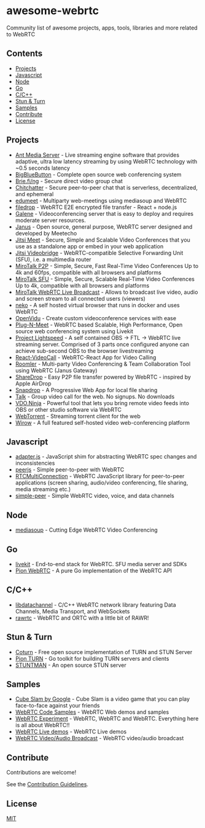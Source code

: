 # awesome-webrtc
Community list of awesome projects, apps, tools, libraries and more related to WebRTC

## Contents

- [Projects](#projects)
- [Javascript](#javascript)
- [Node](#node)
- [Go](#go)
- [C/C++](#cc)
- [Stun & Turn](#stun--turn)
- [Samples](#samples)
- [Contribute](#contribute)
- [License](#license)

## Projects

- [Ant Media Server](https://github.com/ant-media/Ant-Media-Server) - Live streaming engine software that provides adaptive, ultra low latency streaming by using WebRTC technology with ~0.5 seconds latency
- [BigBlueButton](https://github.com/bigbluebutton/bigbluebutton) - Complete open source web conferencing system
- [Brie.fi/ng](https://github.com/holtwick/briefing/) - Secure direct video group chat
- [Chitchatter](https://github.com/jeremyckahn/chitchatter) - Secure peer-to-peer chat that is serverless, decentralized, and ephemeral
- [edumeet](https://github.com/edumeet/edumeet) - Multiparty web-meetings using mediasoup and WebRTC
- [filedrop](https://github.com/mat-sz/filedrop) - WebRTC E2E encrypted file transfer - React + node.js
- [Galene](https://github.com/jech/galene) - Videoconferencing server that is easy to deploy and requires moderate server resources.
- [Janus](https://github.com/meetecho/janus-gateway) - Open source, general purpose, WebRTC server designed and developed by Meetecho
- [Jitsi Meet](https://github.com/jitsi/jitsi-meet) - Secure, Simple and Scalable Video Conferences that you use as a standalone app or embed in your web application
- [Jitsi Videobridge](https://github.com/jitsi/jitsi-videobridge) - WebRTC-compatible Selective Forwarding Unit (SFU), i.e. a multimedia router
- [MiroTalk P2P](https://github.com/miroslavpejic85/mirotalk) - Simple, Secure, Fast Real-Time Video Conferences Up to 4k and 60fps, compatible with all browsers and platforms
- [MiroTalk SFU](https://github.com/miroslavpejic85/mirotalksfu) - Simple, Secure, Scalable Real-Time Video Conferences Up to 4k, compatible with all browsers and platforms
- [MiroTalk WebRTC Live Broadcast](https://github.com/miroslavpejic85/mirotalkbro) - Allows to broadcast live video, audio and screen stream to all connected users (viewers)
- [neko](https://github.com/m1k1o/neko) - A self hosted virtual browser that runs in docker and uses WebRTC
- [OpenVidu](https://github.com/OpenVidu/openvidu) - Create custom videoconference services with ease
- [Plug-N-Meet](https://github.com/mynaparrot/plugNmeet-server) - WebRTC based Scalable, High Performance, Open source web conferencing system using Livekit
- [Project Lightspeed](https://github.com/GRVYDEV/Project-Lightspeed) - A self contained OBS -> FTL -> WebRTC live streaming server. Comprised of 3 parts once configured anyone can achieve sub-second OBS to the browser livestreaming
- [React-VideoCall](https://github.com/nguymin4/react-videocall) - WebRTC-React App for Video Calling
- [Roomler](https://github.com/gjovanov/roomler) - Multi-party Video Conferencing & Team Collaboration Tool using WebRTC (Janus Gateway)
- [ShareDrop](https://github.com/szimek/sharedrop) - Easy P2P file transfer powered by WebRTC - inspired by Apple AirDrop
- [Snapdrop](https://github.com/RobinLinus/snapdrop) - A Progressive Web App for local file sharing
- [Talk](https://github.com/vasanthv/talk) - Group video call for the web. No signups. No downloads
- [VDO.Ninja](https://github.com/steveseguin/vdo.ninja) - Powerful tool that lets you bring remote video feeds into OBS or other studio software via WebRTC
- [WebTorrent](https://github.com/webtorrent/webtorrent) - Streaming torrent client for the web
- [Wirow](https://github.com/wirow-io/wirow-server) - A full featured self-hosted video web-conferencing platform

## Javascript

- [adapter.js](https://github.com/webrtcHacks/adapter) - JavaScript shim for abstracting WebRTC spec changes and inconsistencies
- [peerjs](https://github.com/peers/peerjs) - Simple peer-to-peer with WebRTC
- [RTCMultiConnection](https://github.com/muaz-khan/RTCMultiConnection) - WebRTC JavaScript library for peer-to-peer applications (screen sharing, audio/video conferencing, file sharing, media streaming etc.)
- [simple-peer](https://github.com/feross/simple-peer) - Simple WebRTC video, voice, and data channels

## Node

- [mediasoup](https://github.com/versatica/mediasoup/) - Cutting Edge WebRTC Video Conferencing

## Go

- [livekit](https://github.com/livekit/livekit) - End-to-end stack for WebRTC. SFU media server and SDKs
- [Pion WebRTC](https://github.com/pion/webrtc) - A pure Go implementation of the WebRTC API

## C/C++

- [libdatachannel](https://github.com/paullouisageneau/libdatachannel) - C/C++ WebRTC network library featuring Data Channels, Media Transport, and WebSockets
- [rawrtc](https://github.com/rawrtc/rawrtc) - WebRTC and ORTC with a little bit of RAWR!

## Stun & Turn

- [Coturn](https://github.com/coturn/coturn) - Free open source implementation of TURN and STUN Server
- [Pion TURN](https://github.com/pion/turn) -  Go toolkit for building TURN servers and clients
- [STUNTMAN](https://github.com/jselbie/stunserver) - An open source STUN server

## Samples

- [Cube Slam by Google](https://experiments.withgoogle.com/cube-slam) - Cube Slam is a video game that you can play face-to-face against your friends
- [WebRTC Code Samples](https://github.com/webrtc/samples) - WebRTC Web demos and samples
- [WebRTC Experiment](https://github.com/muaz-khan/WebRTC-Experiment) - WebRTC, WebRTC and WebRTC. Everything here is all about WebRTC!!
- [WebRTC Live demos](https://webrtc.github.io/samples/) - WebRTC Live demos
- [WebRTC Video/Audio Broadcast](https://github.com/TannerGabriel/WebRTC-Video-Broadcast) - WebRTC video/audio broadcast

## Contribute

Contributions are welcome!

See the [Contribution Guidelines](https://github.com/nuzulul/awesome-webrtc/blob/main/CONTRIBUTING.md).

## License

[MIT](https://github.com/nuzulul/awesome-webrtc/blob/main/LICENSE)
